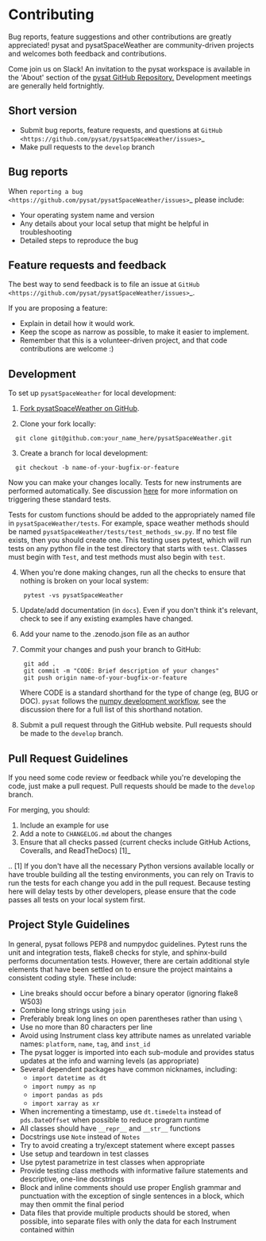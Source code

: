 Contributing
============

Bug reports, feature suggestions and other contributions are greatly
appreciated!  pysat and pysatSpaceWeather are community-driven projects and
welcomes both feedback and contributions.

Come join us on Slack! An invitation to the pysat workspace is available 
in the 'About' section of the
[pysat GitHub Repository.](https://github.com/pysat/pysat)
Development meetings are generally held fortnightly.

Short version
-------------

* Submit bug reports, feature requests, and questions at
`GitHub <https://github.com/pysat/pysatSpaceWeather/issues>`_
* Make pull requests to the ``develop`` branch

Bug reports
-----------

When `reporting a bug <https://github.com/pysat/pysatSpaceWeather/issues>`_
please include:

* Your operating system name and version
* Any details about your local setup that might be helpful in troubleshooting
* Detailed steps to reproduce the bug

Feature requests and feedback
-----------------------------

The best way to send feedback is to file an issue at
`GitHub <https://github.com/pysat/pysatSpaceWeather/issues>`_.

If you are proposing a feature:

* Explain in detail how it would work.
* Keep the scope as narrow as possible, to make it easier to implement.
* Remember that this is a volunteer-driven project, and that code contributions
  are welcome :)

Development
-----------

To set up `pysatSpaceWeather` for local development:

1. [Fork pysatSpaceWeather on GitHub](https://github.com/pysat/pysatSpaceWeather/fork>).

2. Clone your fork locally:

  ```
    git clone git@github.com:your_name_here/pysatSpaceWeather.git
  ```

3. Create a branch for local development:

  ```
    git checkout -b name-of-your-bugfix-or-feature
  ```

   Now you can make your changes locally. Tests for new instruments are
   performed automatically.  See discussion
   [here](https://pysat.readthedocs.io/en/main/new_instrument.html#testing-support)
   for more information on triggering these standard tests.

   Tests for custom functions should be added to the
   appropriately named file in ``pysatSpaceWeather/tests``.  For example,
   space weather methods should be named
   ``pysatSpaceWeather/tests/test_methods_sw.py``.  If no test file exists,
   then you should create one.  This testing uses pytest, which will run tests
   on any python file in the test directory that starts with ``test``.  Classes
   must begin with ``Test``, and test methods must also begin with ``test``.

4. When you're done making changes, run all the checks to ensure that nothing
   is broken on your local system:

   ```
    pytest -vs pysatSpaceWeather
   ```

5. Update/add documentation (in ``docs``).  Even if you don't think it's
   relevant, check to see if any existing examples have changed.

6. Add your name to the .zenodo.json file as an author

7. Commit your changes and push your branch to GitHub:

   ```
    git add .
    git commit -m "CODE: Brief description of your changes"
    git push origin name-of-your-bugfix-or-feature
   ```
   
   Where CODE is a standard shorthand for the type of change (eg, BUG or DOC).
   `pysat` follows the [numpy development workflow](https://numpy.org/doc/stable/dev/development_workflow.html),
   see the discussion there for a full list of this shorthand notation.

8. Submit a pull request through the GitHub website. Pull requests should be
   made to the ``develop`` branch.

Pull Request Guidelines
-----------------------

If you need some code review or feedback while you're developing the code, just
make a pull request. Pull requests should be made to the ``develop`` branch.

For merging, you should:

1. Include an example for use
2. Add a note to ``CHANGELOG.md`` about the changes
3. Ensure that all checks passed (current checks include GitHub Actions,
   Coveralls, and ReadTheDocs) [1]_

.. [1] If you don't have all the necessary Python versions available locally or
       have trouble building all the testing environments, you can rely on
       Travis to run the tests for each change you add in the pull request.
       Because testing here will delay tests by other developers, please ensure
       that the code passes all tests on your local system first.

Project Style Guidelines
------------------------

In general, pysat follows PEP8 and numpydoc guidelines.  Pytest runs the unit
and integration tests, flake8 checks for style, and sphinx-build performs
documentation tests.  However, there are certain additional style elements that
have been settled on to ensure the project maintains a consistent coding style.
These include:

* Line breaks should occur before a binary operator (ignoring flake8 W503)
* Combine long strings using `join`
* Preferably break long lines on open parentheses rather than using `\`
* Use no more than 80 characters per line
* Avoid using Instrument class key attribute names as unrelated variable names:
  `platform`, `name`, `tag`, and `inst_id`
* The pysat logger is imported into each sub-module and provides status updates
  at the info and warning levels (as appropriate)
* Several dependent packages have common nicknames, including:
  * `import datetime as dt`
  * `import numpy as np`
  * `import pandas as pds`
  * `import xarray as xr`
* When incrementing a timestamp, use `dt.timedelta` instead of `pds.DateOffset`
  when possible to reduce program runtime
* All classes should have `__repr__` and `__str__` functions
* Docstrings use `Note` instead of `Notes`
* Try to avoid creating a try/except statement where except passes
* Use setup and teardown in test classes
* Use pytest parametrize in test classes when appropriate
* Provide testing class methods with informative failure statements and
  descriptive, one-line docstrings
* Block and inline comments should use proper English grammar and punctuation
  with the exception of single sentences in a block, which may then ommit the
  final period
* Data files that provide multiple products should be stored, when possible,
  into separate files with only the data for each Instrument contained within
